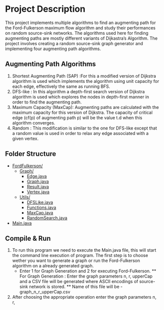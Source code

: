 # Project Description 

This project implements multiple algorithms to find an augmenting path for the Ford-Fulkerson maximum flow algorithm and study their performances on random source-sink networks. The algorithms used here for finding augmenting paths are mostly different variants of Dijkastra’s Algorithm.
The project involves creating a random source-sink graph generator and implementing four augmenting path algorithms.


## Augmenting Path Algorithms 
1. Shortest Augmenting Path (SAP) :For this a modified version of Dijkstra algorithm is used which implements the algorithm using unit capacity for each edge, effectively the same as running BFS.
2. DFS-like : In this algorithm a depth-first search version of Dijkstra algorithm is used which explores the nodes in depth-first manner in order to find the augmenting path.
3. Maximum Capacity (MaxCap): Augmenting paths are calculated with the maximum capacity for this version of Dijkstra. The capacity of critical edge (cf(p) of augmenting path p) will be the value t.d when this algorithm converges.
4. Random : This modification is similar to the one for DFS-like except that a random value is used in order to relax any edge associated with a given vertex. 


## Folder Structure

* [FordFulkerson/](./src/FordFulkerson)
  * [Graph/](./src/FordFulkerson/Graph)
    * [Edge.java](./src/FordFulkerson/Graph/Edge.java)
    * [Graph.java](./src/FordFulkerson/Graph/Graph.java)
    * [Result.java](./src/FordFulkerson/Graph/Result.java)
    * [Vertex.java](./src/FordFulkerson/Graph/Vertex.java)
  * [Utils/](./src/FordFulkerson/Utils)
    * [DFSLike.java](./src/FordFulkerson/Utils/DFSLike.java)
    * [Functions.java](./src/FordFulkerson/Utils/Functions.java)
    * [MaxCap.java](./src/FordFulkerson/Utils/MaxCap.java)
    * [RandomSearch.java](./src/FordFulkerson/Utils/RandomSearch.java)
* [Main.java](./src/Main.java)


## Compile & Run

1. To run this program we need to execute the Main.java file, this will start the command line execution of program. The first step is to choose wether you want to generate     a graph or run the Ford-Fulkerson algorithm on a already generated graph.
   * Enter 1 for Graph Generation and 2 for executing Ford-Fulkerson.
   ** For Graph Generation : Enter the graph parameters n, r, upperCap and a CSV file will be generated where ASCII encodings of source-sink network is stored.
   ** Name of this file will be - graph_n_r_upperCap.csv
2. After choosing the appropriate operation enter the graph parameters n, r, 
